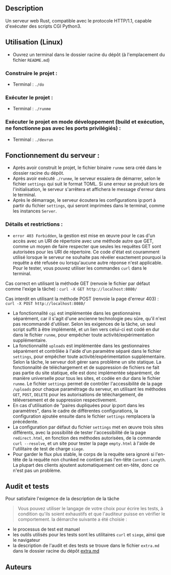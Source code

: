 ## Description
Un serveur web Rust, compatible avec le protocole HTTP/1.1, capable d'exécuter des scripts CGI Python3.

## Utilisation (Linux)
- Ouvrez un terminal dans le dossier racine du dépôt (à l'emplacement du fichier `README.md`)

### Construire le projet :
- Terminal : `./do`

### Exécuter le projet :
- Terminal : `./runme`

### Exécuter le projet en mode développement (build et exécution, ne fonctionne pas avec les ports privilégiés) :
- Terminal : `./devrun`

## Fonctionnement du serveur :

- Après avoir construit le projet, le fichier binaire `runme` sera créé dans le dossier racine du dépôt.
- Après avoir exécuté `./runme`, le serveur essaiera de démarrer, selon le fichier `settings` qui suit le format TOML. Si une erreur se produit lors de l'initialisation, le serveur s'arrêtera et affichera le message d'erreur dans le terminal.
- Après le démarrage, le serveur écoutera les configurations ip:port à partir du fichier `settings`, qui seront imprimées dans le terminal, comme les instances `Server`.

### Détails et restrictions :

- `error 403 Forbidden`, la gestion est mise en œuvre pour le cas d'un accès avec un URI de répertoire avec une méthode autre que GET, comme un moyen de faire respecter que seules les requêtes GET sont autorisées pour les URI de répertoire. Ce code d'état est couramment utilisé lorsque le serveur ne souhaite pas révéler exactement pourquoi la requête a été refusée ou lorsqu'aucune autre réponse n'est applicable.
Pour le tester, vous pouvez utiliser les commandes `curl` dans le terminal.

Cas correct en utilisant la méthode GET (renvoie le fichier par défaut comme l'exige la tâche) :
`curl -X GET http://localhost:8080/`

Cas interdit en utilisant la méthode POST (renvoie la page d'erreur 403) :
`curl -X POST http://localhost:8080/`

- La fonctionnalité `cgi` est implémentée dans les gestionnaires séparément, car il s'agit d'une ancienne technologie peu sûre, qu'il n'est pas recommandé d'utiliser.
Selon les exigences de la tâche, un seul script suffit à être implémenté, et un lien vers celui-ci est codé en dur dans le fichier `runme`, pour empêcher toute activité/expérimentation supplémentaire.
- La fonctionnalité `uploads` est implémentée dans les gestionnaires séparément et contrôlée à l'aide d'un paramètre séparé dans le fichier `settings`, pour empêcher toute activité/expérimentation supplémentaire.
Selon la tâche, le serveur doit gérer sans problème un site statique.
La fonctionnalité de téléchargement et de suppression de fichiers ne fait pas partie du site statique, elle est donc implémentée séparément, de manière universelle pour tous les sites, et codée en dur dans le fichier `runme`.
Le fichier `settings` permet de contrôler l'accessibilité de la page `/uploads` pour chaque paramétrage du serveur, en utilisant les méthodes `GET`, `POST`, `DELETE` pour les autorisations de téléchargement, de téléversement et de suppression respectivement.
- En cas d'utilisation de "paires dupliquées pour ip:port dans les paramètres", dans le cadre de différentes configurations, la configuration ajoutée ensuite dans le fichier `settings` remplacera la précédente.
- La configuration par défaut du fichier `settings` met en œuvre trois sites différents, avec la possibilité de tester l'accessibilité de la page `redirect.html`, en fonction des méthodes autorisées, de la commande `curl --resolve`, et un site pour tester la page `empty.html` à l'aide de l'utilitaire de test de charge `siege`.
- Pour garder le flux plus stable, le corps de la requête sera ignoré si l'en-tête de la requête non chunked ne contient pas l'en-tête `Content-Length`. La plupart des clients ajoutent automatiquement cet en-tête, donc ce n'est pas un problème.


## Audit et tests
Pour satisfaire l'exigence de la description de la tâche
> Vous pouvez utiliser le langage de votre choix pour écrire les tests, à condition qu'ils soient exhaustifs et que l'auditeur puisse en vérifier le comportement.
la démarche suivante a été choisie :
- le processus de test est manuel
- les outils utilisés pour les tests sont les utilitaires `curl` et `siege`, ainsi que le navigateur
- la description de l'audit et des tests se trouve dans le fichier `extra.md` dans le dossier racine du dépôt
[extra.md](extra.md)

## Auteurs
